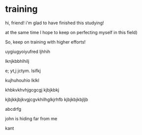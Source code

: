 # training

hi, friend! i'm glad to have finished this studying!

at the same time I hope to keep on perfecting myself in this field)

So, keep on training with higher efforts!

uygiugyoiyufred
ljhhih

lknjkbbhlhilj

e; yt,j jctym. lsifkj

kujhuhouhio
lklkl

khbkvkhvhjgcgcgj
kjbjkbkj


kjbjkkjbjkvgjcgvkhilhglkjrhfb
kjbjkbjkbjljb

abcdrfg  

john is hiding far from me

kant